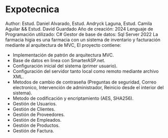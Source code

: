 # Expotecnica
Author: Estud. Daniel Alvarado, Estud. Andryck Laguna, Estud. Camila Aguilar && Estud. David Guardado
Año de creación: 2024
Lenguaje de Programación utilizado: C#
Gestor de base de datos: Sql Server 2022
La farmacia higia es una farmacia con un sistema de inventario y facturación mediante al arquitectura de MVC, El proyecto contiene:

* Implementación de patrón de arquitectura MVC.
* Base de datos en linea con SmarterASP.net.
* Configuración inicial del sistema (primer usuario).
* Configuración del servidor tanto local como remoto mediante archivo XML.
* Metodos de cambio de contraseña (Preguntas de seguridad, Correo electronico, Intervención de administrador, Reinicio desde el interior del sistema).
* Metodo de codificación y encriptamiento (AES, SHA256).
* Gestión de Usuarios.
* Gestión de Clientes.
* Gestión de Proveedores.
* Gestión de Empleados.
* Gestión de Productos.
* Gestión de Factura.

